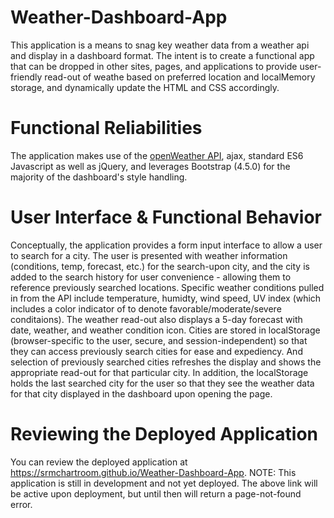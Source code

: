 # Weather-Dashboard-App
This application is a means to snag key weather data from a weather api and display in a dashboard format.  The intent is to create a functional app that can be dropped in other sites, pages, and applications to provide user-friendly read-out of weathe based on preferred location and localMemory storage, and dynamically update the HTML and CSS accordingly.

# Functional Reliabilities
The application makes use of the [openWeather API](https://openweathermap.org/api), ajax, standard ES6 Javascript as well as jQuery, and leverages Bootstrap (4.5.0) for the majority of the dashboard's style handling.

# User Interface & Functional Behavior
Conceptually, the application provides a form input interface to allow a user to search for a city.  The user is presented with weather information (conditions, temp, forecast, etc.) for the search-upon city, and the city is added to the search history for user convenience - allowing them to reference previously searched locations.  Specific weather conditions pulled in from the API include temperature, humidty, wind speed, UV index (which includes a color indicator of to denote favorable/moderate/severe conditaions).  The weather read-out also displays a 5-day forecast with date, weather, and weather condition icon.  Cities are stored in localStorage (browser-specific to the user, secure, and session-independent) so that they can access previously search cities for ease and expediency. And selection of previously searched cities refreshes the display and shows the appropriate read-out for that particular city. In addition, the localStorage holds the last searched city for the user so that they see the weather data for that city displayed in the dashboard upon opening the page. 

# Reviewing the Deployed Application
You can review the deployed application at https://srmchartroom.github.io/Weather-Dashboard-App. NOTE: This application is still in development and not yet deployed. The above link will be active upon deployment, but until then will return a page-not-found error.
